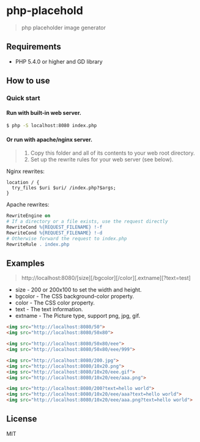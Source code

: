 # php-placehold

> php placeholder image generator

## Requirements

* PHP 5.4.0 or higher and GD library


## How to use

### Quick start

#### Run with built-in web server. 

```sh
$ php -S localhost:8080 index.php
```

#### Or run with apache/nginx server.

> 1. Copy this folder and all of its contents to your web root directory.
> 2. Set up the rewrite rules for your web server (see below).

Nginx rewrites:

```nginx
location / {
  try_files $uri $uri/ /index.php?$args;
}
```

Apache rewrites:

```apache
RewriteEngine on
# If a directory or a file exists, use the request directly
RewriteCond %{REQUEST_FILENAME} !-f
RewriteCond %{REQUEST_FILENAME} !-d
# Otherwise forward the request to index.php
RewriteRule . index.php
```


## Examples

> http://localhost:8080/[size][/bgcolor][/color][.extname][?text=test]

* size - 200 or 200x100 to set the width and height.
* bgcolor - The CSS background-color property.
* color - The CSS color property.
* text - The text information.
* extname - The Picture type, support png, jpg, gif.

```html
<img src="http://localhost:8080/50">
<img src="http://localhost:8080/50x80">

<img src="http://localhost:8080/50x80/eee">
<img src="http://localhost:8080/50x80/eee/999">

<img src="http://localhost:8080/200.jpg">
<img src="http://localhost:8080/10x20.png">
<img src="http://localhost:8080/10x20/eee.gif">
<img src="http://localhost:8080/10x20/eee/aaa.png">

<img src="http://localhost:8080/200?text=hello world">
<img src="http://localhost:8080/10x20/eee/aaa?text=hello world">
<img src="http://localhost:8080/10x20/eee/aaa.png?text=hello world">
```

## License

MIT
